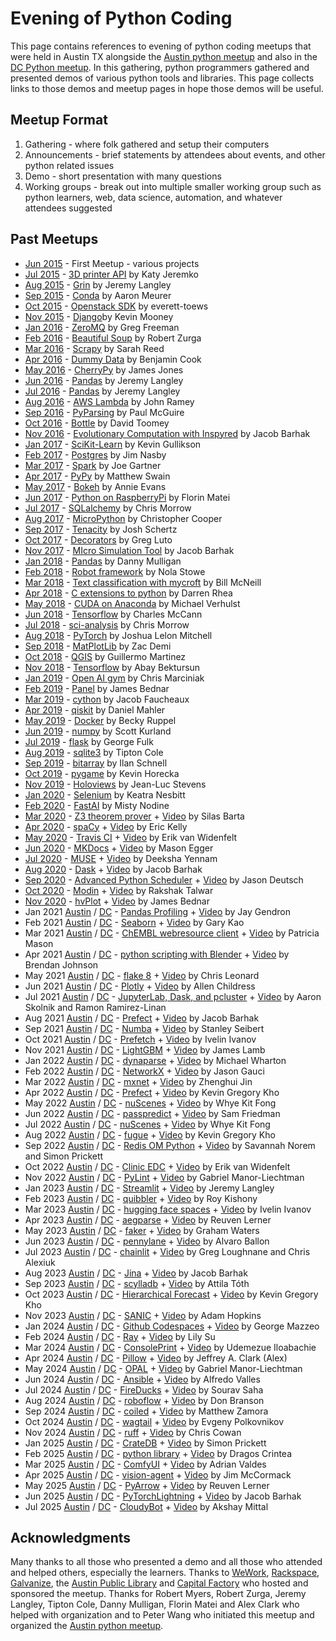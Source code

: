 Evening of Python Coding
========================

This page contains references to evening of python coding meetups that were held in Austin TX alongside the [Austin python meetup](https://www.meetup.com/austinpython/) and also in the [DC Python meetup](https://www.meetup.com/dcpython/).
In this gathering, python programmers gathered and presented demos of various python tools and libraries. This page collects links to those demos and meetup pages in hope those demos will be useful.



Meetup Format
-------------
1. Gathering - where folk gathered and setup their computers
2. Announcements - brief statements by attendees about events, and other python related issues
3. Demo - short presentation with many questions
4. Working groups - break out into multiple smaller working group such as python learners, web, data science, automation, and whatever attendees suggested


Past Meetups
------------
* [Jun 2015](http://www.meetup.com/austinpython/events/223048533/) - First Meetup - various projects
* [Jul 2015](http://www.meetup.com/austinpython/events/223685187/) - [3D printer API](https://bitbucket.org/pfinucan/opengb/src) by Katy Jeremko
* [Aug 2015](http://www.meetup.com/austinpython/events/224172734/) - [Grin](https://github.com/Back2Basics/grin) by Jeremy Langley
* [Sep 2015](http://www.meetup.com/austinpython/events/224759766/) - [Conda](https://github.com/conda/conda) by Aaron Meurer 
* [Oct 2015](http://www.meetup.com/austinpython/events/225591999/) - [Openstack SDK](https://gist.github.com/everett-toews/54919b33474aa6b13499) by everett-toews
* [Nov 2015](http://www.meetup.com/austinpython/events/225592203/) - [Django](https://github.com/kmooney/lets_go_django/blob/master/lets_go_django.md)by Kevin Mooney
* [Jan 2016](http://www.meetup.com/austinpython/events/227935258/) - [ZeroMQ](https://github.com/gregfreeman/zmq_rpi_demo) by Greg Freeman 
* [Feb 2016](http://www.meetup.com/austinpython/events/227935442/) - [Beautiful Soup](https://goo.gl/9ZAaC8) by Robert Zurga 
* [Mar 2016](http://www.meetup.com/austinpython/events/227935516/) - [Scrapy](http://doc.scrapy.org/en/latest/intro/overview.html) by Sarah Reed
* [Apr 2016](http://www.meetup.com/austinpython/events/227935571/) - [Dummy Data](https://github.com/blcook223/dummy_data) by Benjamin Cook
* [May 2016](http://www.meetup.com/austinpython/events/227935638/) - [CherryPy](https://github.com/jhjones998/cpydemo) by James Jones
* [Jun 2016](http://www.meetup.com/austinpython/events/227959255/) - [Pandas](https://drive.google.com/folderview?id=0B-JRqINnTyOwTU1UWDFXejJ2bDA&usp=sharing) by Jeremy Langley
* [Jul 2016](http://www.meetup.com/austinpython/events/231905322/) - [Pandas](https://drive.google.com/folderview?id=0B-JRqINnTyOwTU1UWDFXejJ2bDA&usp=sharing) by Jeremy Langley
* [Aug 2016](http://www.meetup.com/austinpython/events/231905395/) - [AWS Lambda](https://github.com/ramhiser/serverless-cloud-vision) by John Ramey
* [Sep 2016](http://www.meetup.com/austinpython/events/231905499/) - [PyParsing](http://www.ptmcg.com/files/EoPC_pyparsing.ipynb) by Paul McGuire 
* [Oct 2016](http://www.meetup.com/austinpython/events/231905557/) - [Bottle](https://github.com/dt1/meetup-py) by David Toomey
* [Nov 2016](http://www.meetup.com/austinpython/events/231905602/) - [Evolutionary Computation with Inspyred](https://github.com/Jacob-Barhak/FairTournament) by Jacob Barhak
* [Jan 2017](https://www.meetup.com/austinpython/events/236414541/) - [SciKit-Learn](https://github.com/kgullikson88/apug_sklearn_tutorial) by Kevin Gullikson
* [Feb 2017](https://www.meetup.com/austinpython/events/236414603/) - [Postgres](https://github.com/decibel/presentations/blob/master/2017-02-15_AustinPython_python-postgres.ipynb) by Jim Nasby
* [Mar 2017](https://www.meetup.com/austinpython/events/236414625/) - [Spark](https://github.com/drJAGartner/Spark_Demo) by Joe Gartner
* [Apr 2017](https://www.meetup.com/austinpython/events/236414639/) - [PyPy](https://github.com/mswain/pypy-presentation) by Matthew Swain
* [May 2017](https://www.meetup.com/austinpython/events/236414734/) - [Bokeh](https://github.com/GalvanizeOpenSource/python-resources) by Annie Evans
* [Jun 2017](https://www.meetup.com/austinpython/events/236414746/) - [Python on RaspberryPi](https://github.com/florinmatei/an-evening-of-python-coding) by Florin Matei
* [Jul 2017](https://www.meetup.com/austinpython/events/241128728/) - [SQLalchemy](https://github.com/cmmorrow/sqlalchemy_demo) by Chris Morrow
* [Aug 2017](https://www.meetup.com/austinpython/events/241128959/) - [MicroPython](https://github.com/ccooper21/esp8266_micropython_experiments/tree/master/wifi_signal_monitor) by Christopher Cooper
* [Sep 2017](https://www.meetup.com/austinpython/events/241129029/) - [Tenacity](https://github.com/camisatx/2017-Evening-of-Python-Coding) by Josh Schertz
* [Oct 2017](https://www.meetup.com/austinpython/events/241129078/) - [Decorators](https://github.com/lutostag/talks) by Greg Luto
* [Nov 2017](https://www.meetup.com/austinpython/events/241129362/) - [MIcro Simulation Tool](https://github.com/Jacob-Barhak/MIST) by Jacob Barhak
* [Jan 2018](https://www.meetup.com/austinpython/events/246345712/) - [Pandas](https://github.com/dannymulligan/public/tree/master/Austin_Python_Meetup) by Danny Mulligan
* [Feb 2018](https://www.meetup.com/austinpython/events/246345719/) - [Robot framework](https://github.com/rubygeek/robot-demo) by Nola Stowe
* [Mar 2018](https://www.meetup.com/austinpython/events/246345786/) - [Text classification with mycroft](https://github.com/wpm/mycroft) by Bill McNeill
* [Apr 2018](https://www.meetup.com/austinpython/events/246345820/) - [C extensions to python](https://github.com/darrenrhea/galvanize) by Darren Rhea
* [May 2018](https://www.meetup.com/austinpython/events/246345847/) - [CUDA on Anaconda](https://github.com/terminal-labs/anaconda-basics-and-cuda) by Michael Verhulst
* [Jun 2018](https://www.meetup.com/austinpython/events/246345872/) - [Tensorflow](https://www.tensorflow.org/) by Charles McCann
* [Jul 2018](https://www.meetup.com/austinpython/events/251802705/) - [sci-analysis](http://sci-analysis.readthedocs.io/en/latest/) by Chris Morrow
* [Aug 2018](https://www.meetup.com/austinpython/events/251802735/) - [PyTorch](https://github.com/joshualmitchell/PyTorch-Intro-EOPC) by Joshua Lelon Mitchell
* [Sep 2018](https://www.meetup.com/austinpython/events/251802762/) - [MatPlotLib](https://github.com/zacdemi/matplotlib-demo) by Zac Demi
* [Oct 2018](https://www.meetup.com/austinpython/events/251802859/) - [QGIS](https://github.com/gmartgit/Evening_of_Python_and_QGIS) by Guillermo Martinez
* [Nov 2018](https://www.meetup.com/austinpython/events/251802926/) - [Tensorflow](https://github.com/abaybektursun/tf_tutorial) by Abay Bektursun
* [Jan 2019](https://www.meetup.com/austinpython/events/256997572/) - [Open AI gym](https://github.com/marcinic/gym_demo) by Chris Marciniak
* [Feb 2019](https://www.meetup.com/austinpython/events/256997583/) - [Panel](https://anaconda.org/jbednar/datashaderclifford) by James Bednar
* [Mar 2019](https://www.meetup.com/austinpython/events/256997603/) - [cython](https://github.com/JFeaux/cython_demo) by Jacob Faucheaux
* [Apr 2019](https://www.meetup.com/austinpython/events/256997646/) - [qiskit](https://github.com/mhlr/qiskit-meetup) by Daniel Mahler
* [May 2019](https://www.meetup.com/austinpython/events/258095600/) - [Docker](https://github.com/reba84/docker_workshop) by Becky Ruppel
* [Jun 2019](https://www.meetup.com/austinpython/events/256997714/) - [numpy](https://github.com/ScottNicholsonKurland/ScottNicholsonKurland.github.io/blob/master/NumpyForDataScience.ipynb) by Scott Kurland
* [Jul 2019](https://www.meetup.com/austinpython/events/260654191/) - [flask](https://github.com/fulkgl/Flask_edu_1) by George Fulk
* [Aug 2019](https://www.meetup.com/austinpython/events/260654237/) - [sqlite3](https://github.com/tipton/Sqlite_Python) by Tipton Cole
* [Sep 2019](https://www.meetup.com/austinpython/events/260654481/) - [bitarray](http://www.schnell-analytics.com/sieve.html) by Ilan Schnell
* [Oct 2019](https://www.meetup.com/austinpython/events/260654556/) - [pygame](https://github.com/kevroy314/pygame-demo/blob/master/pygame-demo.py) by Kevin Horecka
* [Nov 2019](https://www.meetup.com/austinpython/events/260654596/) - [Holoviews](https://anaconda.org/jlstevens/holoviews-concepts) by Jean-Luc Stevens
* [Jan 2020](https://www.meetup.com/austinpython/events/266446335/) - [Selenium](https://github.com/K-Nesbitt/selenium_tutorial) by Keatra Nesbitt
* [Feb 2020](https://www.meetup.com/austinpython/events/266446370/) - [FastAI](https://github.com/fastai/fastai) by Misty Nodine
* [Mar 2020](https://www.meetup.com/austinpython/events/266446399/) - [Z3 theorem prover](https://bitbucket.org/SilasX/satsolvers) + [Video](https://youtu.be/748bG0JMDrk) by Silas Barta 
* [Apr 2020](https://www.meetup.com/austinpython/events/266446426/) - [spaCy](https://github.com/ericdatakelly/spacy-intro) + [Video](https://youtu.be/ZyX0mBpiFoE) by Eric Kelly 
* [May 2020](https://www.meetup.com/austinpython/events/266446518/) - [Travis CI](https://github.com/erikvw/sarscov2x) + [Video](https://youtu.be/aNmbvlfCvsk) by Erik van Widenfelt
* [Jun 2020](https://www.meetup.com/austinpython/events/266446632/) - [MKDocs](https://github.com/Zelgius/mkdocs-demo) + [Video](https://youtu.be/dBd59NZ0MM8) by Mason Egger
* [Jul 2020](https://www.meetup.com/austinpython/events/phlttrybckbcc/) - [MUSE](https://github.com/deekshayennam/MUSE-Demo) + [Video](https://youtu.be/z7B013XOYdo) by Deeksha Yennam
* [Aug 2020](https://www.meetup.com/austinpython/events/phlttrybclbxb/) - [Dask](https://github.com/Jacob-Barhak/DaskDemo) + [Video](https://youtu.be/4kgvRcz25XE) by Jacob Barhak
* [Sep 2020](https://www.meetup.com/austinpython/events/phlttrybcmbtb/) - [Advanced Python Scheduler](https://github.com/jasondeutsch/apscheduler-short-demo) + [Video](https://youtu.be/iVK0UrXdL_U) by Jason Deutsch
* [Oct 2020](https://www.meetup.com/austinpython/events/phlttrybcnbbc/) - [Modin](https://github.com/RakshakTalwar/ModinTutorial) + [Video](https://youtu.be/d15S-YE1sjo) by Rakshak Talwar
* [Nov 2020](https://www.meetup.com/austinpython/events/phlttrybcpbwb/) - [hvPlot](https://hvplot.holoviz.org/user_guide/Introduction.html) + [Video](https://youtu.be/Ran24y7zj-4) by James Bednar
* Jan 2021 [Austin](https://www.meetup.com/austinpython/events/nbkjcsycccbzb/) / [DC](https://www.meetup.com/dcpython/events/lckjcsycccbzb/) - [Pandas Profiling](https://github.com/jgendron/pandas-profiling-demo) + [Video](https://youtu.be/tW78gWCjGk8) by Jay Gendron
* Feb 2021 [Austin](https://www.meetup.com/austinpython/events/nbkjcsyccdbvb/) / [DC](https://www.meetup.com/dcpython/events/lckjcsyccdbvb/) - [Seaborn](https://github.com/ChungHsuanKao/Seaborn-demonstration) + [Video](https://youtu.be/x2sp2Zao1GA) by Gary Kao
* Mar 2021 [Austin](https://www.meetup.com/austinpython/events/nbkjcsyccfbvb/) / [DC](https://www.meetup.com/dcpython/events/lckjcsyccfbvb/) - [ChEMBL webresource client](https://github.com/masonpatricia/Austin-Python-Meetup-ChEMBL-Database) + [Video](https://youtu.be/6OGzJC1Ejug) by Patricia Mason
* Apr 2021 [Austin](https://www.meetup.com/austinpython/events/nbkjcsyccgbbc/) / [DC](https://www.meetup.com/dcpython/events/lckjcsyccgbbc/) - [python scripting with Blender](https://github.com/bjg00/BlenderPresentationApril21) + [Video](https://youtu.be/c76BtT-YF2s) by Brendan Johnson
* May 2021 [Austin](https://www.meetup.com/austinpython/events/nbkjcsycchbxb/) / [DC](https://www.meetup.com/dcpython/events/lckjcsycchbxb/) - [flake 8](https://github.com/cleonard/flake8_demo) + [Video](https://youtu.be/GD7S2I3aN6A) by Chris Leonard
* Jun 2021 [Austin](https://www.meetup.com/austinpython/events/275056418/) / [DC](https://www.meetup.com/dcpython/events/lckjcsyccjbtb/) - [Plotly](https://github.com/AllenChildress/Python_Plotly_Demo) + [Video](https://youtu.be/coeYT58MSB8) by Allen Childress
* Jul 2021 [Austin](https://www.meetup.com/austinpython/events/279553181/) / [DC](https://www.meetup.com/dcpython/events/279553230/) - [JupyterLab, Dask, and pcluster](https://github.com/MDReferee/dask-gateway-example) + [Video](https://youtu.be/KOsencZ9vf0) by Aaron Skolnik and Ramon Ramirez-Linan 
* Aug 2021 [Austin](https://www.meetup.com/austinpython/events/280125340/) / [DC](https://www.meetup.com/dcpython/events/280125348/) - [Prefect](https://github.com/Jacob-Barhak/PrefectDemo) + [Video](https://youtu.be/vCqcr3FKf_I) by Jacob Barhak 
* Sep 2021 [Austin](https://www.meetup.com/austinpython/events/280125393/) / [DC](https://www.meetup.com/dcpython/events/280125394/) - [Numba](https://github.com/numba/numba-examples/blob/master/notebooks/basics.ipynb) + [Video](https://youtu.be/dl8JnpO7vBY) by Stanley Seibert
* Oct 2021 [Austin](https://www.meetup.com/austinpython/events/280412977/) / [DC](https://www.meetup.com/dcpython/events/280413140/) - [Prefetch](https://github.com/ambianic/peerfetch/blob/main/examples/helloworld/README.md) + [Video](https://youtu.be/LFKYtL1_RjQ) by Ivelin Ivanov
* Nov 2021 [Austin](https://www.meetup.com/austinpython/events/280413061/) / [DC](https://www.meetup.com/dcpython/events/280413215/) - [LightGBM](https://github.com/jameslamb/lightgbm-dask-testing/blob/main/notebooks/demo.ipynb) + [Video](https://youtu.be/Yh-jK497VZU) by James Lamb
* Jan 2022 [Austin](https://www.meetup.com/austinpython/events/282540716/) / [DC](https://www.meetup.com/dcpython/events/282540738/) - [dynaparse](https://github.com/mwharton3/dynaparse-eopc) + [Video](https://youtu.be/Rd6n-N4IWEk) by Michael Wharton
* Feb 2022 [Austin](https://www.meetup.com/austinpython/events/283564404/) / [DC](https://www.meetup.com/dcpython/events/283564412/) - [NetworkX](https://github.com/MisterTea/networkx-showcase) + [Video](https://youtu.be/xzm1OWS_nmE) by Jason Gauci 
* Mar 2022 [Austin](https://www.meetup.com/austinpython/events/283670575/) / [DC](https://www.meetup.com/dcpython/events/283670805/) - [mxnet](https://github.com/barry-jin/mxnet-eopc) + [Video](https://youtu.be/w4scQVxknEw) by Zhenghui Jin
* Apr 2022 [Austin](https://www.meetup.com/austinpython/events/282692057/) / [DC](https://www.meetup.com/dcpython/events/282692071/) - [Prefect](https://github.com/kvnkho/demos/tree/main/meetups/austin-dc-meetup) + [Video](https://youtu.be/KhQRGT0s1tM) by Kevin Gregory Kho
* May 2022 [Austin](https://www.meetup.com/austinpython/events/282711581/) / [DC](https://www.meetup.com/dcpython/events/282711585/) - [nuScenes](https://colab.research.google.com/github/nutonomy/nuscenes-devkit/blob/master/python-sdk/tutorials/nuscenes_tutorial.ipynb) + [Video](https://youtu.be/FPbuvsWKAkg) by Whye Kit Fong
* Jun 2022 [Austin](https://www.meetup.com/austinpython/events/284915186/) / [DC](https://www.meetup.com/dcpython/events/284915217/) - [passpredict](https://github.com/samtx/passpredict/tree/main/examples) + [Video](https://youtu.be/y9LRwJrskKc) by Sam Friedman 
* Jul 2022 [Austin](https://www.meetup.com/austinpython/events/285994780/) / [DC](https://www.meetup.com/dcpython/events/285994783/) - [nuScenes](https://colab.research.google.com/github/nutonomy/nuscenes-devkit/blob/master/python-sdk/tutorials/nuscenes_tutorial.ipynb) + [Video](https://youtu.be/5Q4a6mdN8Go) by Whye Kit Fong
* Aug 2022 [Austin](https://www.meetup.com/austinpython/events/286099061/) / [DC](https://www.meetup.com/dcpython/events/286099078/) - [fugue](https://github.com/kvnkho/demos/blob/main/meetups/porting-existing-code-to-distrbuted-computing/porting_code_to_spark.ipynb) + [Video](https://youtu.be/elvP09Nrsrs) by Kevin Gregory Kho
* Sep 2022 [Austin](https://www.meetup.com/austinpython/events/287327232/) / [DC](https://www.meetup.com/dcpython/events/287327264/) - [Redis OM Python](https://github.com/redis-developer/redis-om-python-search-demo) + [Video](https://youtu.be/A0uZAUEg_N4) by  Savannah Norem and Simon Prickett
* Oct 2022 [Austin](https://www.meetup.com/austinpython/events/287587325/) / [DC](https://www.meetup.com/dcpython/events/287587331/) - [Clinic EDC](https://github.com/meta-trial/meta3-demo) + [Video](https://youtu.be/S6LTypDtDAk) by Erik van Widenfelt 
* Nov 2022 [Austin](https://www.meetup.com/austinpython/events/287578073/) / [DC](https://www.meetup.com/dcpython/events/287578082/) - [PyLint](https://github.com/gemanor/pycon-pylint) + [Video](https://youtu.be/TISbUXgDwXI) by  Gabriel Manor-Liechtman 
* Jan 2023 [Austin](https://www.meetup.com/austinpython/events/289100612/) / [DC](https://www.meetup.com/dcpython/events/289100617/) - [Streamlit](https://github.com/Back2Basics/streamlit-demo-calculator) + [Video](https://youtu.be/H6NsQECo6nw) by Jeremy Langley
* Feb 2023 [Austin](https://www.meetup.com/austinpython/events/290414165/) / [DC](https://www.meetup.com/dcpython/events/290414173/) - [quibbler](https://github.com/Technion-Kishony-lab/quibbler/tree/master/developer_tools/demos) + [Video](https://youtu.be/ORgrHdC4lE0) by Roy Kishony
* Mar 2023 [Austin](https://www.meetup.com/austinpython/events/290908447/) / [DC](https://www.meetup.com/dcpython/events/290908453/) - [hugging face spaces](https://huggingface.co/spaces/ivelin/ui-refexp) + [Video](https://youtu.be/jg26K7AyG_o) by Ivelin Ivanov
* Apr 2023 [Austin](https://www.meetup.com/austinpython/events/290847709/) / [DC](https://www.meetup.com/dcpython/events/290847716/) - [aegparse](https://github.com/reuven/AustinDC-2023-04April-19) + [Video](https://youtu.be/hR3oTnhkM9g) by Reuven Lerner
* May 2023 [Austin](https://www.meetup.com/austinpython/events/291803650/) / [DC](https://www.meetup.com/dcpython/events/291803655/) - [faker](https://github.com/grahamwaters/Faker_Presentation.git) + [Video](https://youtu.be/uhQ-6B5e5Is) by Graham Waters
* Jun 2023 [Austin](https://www.meetup.com/austinpython/events/292874333/) / [DC](https://www.meetup.com/dcpython/events/292874471/) - [pennylane](https://github.com/alvaro-at-xanadu/intro_to_qml) + [Video](https://youtu.be/_gUuESfiryU) by Alvaro Ballon
* Jul 2023 [Austin](https://www.meetup.com/austinpython/events/294089607/) / [DC](https://www.meetup.com/dcpython/events/294089619/) - [chainlit](https://github.com/Machine-Learning-Maker-Space/Introduction-to-Chainlit) + [Video](https://youtu.be/D2wx1OD5HuM) by Greg Loughnane and Chris Alexiuk
* Aug 2023 [Austin](https://www.meetup.com/austinpython/events/294805676/) / [DC](https://www.meetup.com/dcpython/events/294805684/) - [Jina](https://github.com/Jacob-Barhak/JinaDemo) + [Video](https://youtu.be/JWxRYSqT9w0) by Jacob Barhak
* Sep 2023 [Austin](https://www.meetup.com/austinpython/events/295080184/) / [DC](https://www.meetup.com/dcpython/events/295080192/) - [scylladb](https://iot.scylladb.com/stable/build-with-python.html) + [Video](https://youtu.be/7PBx_Uz4QPI) by Attila Tóth
* Oct 2023 [Austin](https://www.meetup.com/austinpython/events/295340041/) / [DC](https://www.meetup.com/dcpython/events/295340046/) - [Hierarchical Forecast](https://github.com/kvnkho/pydata-timeseries-forecasting) + [Video](https://youtu.be/WEo912xBIsw) by Kevin Gregory Kho
* Nov 2023 [Austin](https://www.meetup.com/austinpython/events/296107326/) / [DC](https://www.meetup.com/dcpython/events/296107337/) - [SANIC](https://github.com/ahopkins/sanicbook) + [Video](https://youtu.be/nr1fbfrCQe4) by Adam Hopkins
* Jan 2024 [Austin](https://www.meetup.com/austinpython/events/296126428/) / [DC](https://www.meetup.com/dcpython/events/296126432/) - [Github Codespaces](https://github.com/CupOfGeo/Attractors) + [Video](https://youtu.be/ZiLK14pU_9k) by George Mazzeo
* Feb 2024 [Austin](https://www.meetup.com/austinpython/events/296282309/) / [DC](https://www.meetup.com/dcpython/events/296282320/) - [Ray](https://github.com/LilySu/RayPytorchLightning) + [Video](https://youtu.be/FXltwMNHkbA) by Lily Su
* Mar 2024 [Austin](https://www.meetup.com/austinpython/events/296450383/) / [DC](https://www.meetup.com/dcpython/events/296450361/) - [ConsolePrint](https://pypi.org/project/ConsolePrint/) + [Video](https://youtu.be/P6ZLGfAeOAg) by Udemezue Iloabachie
* Apr 2024 [Austin](https://www.meetup.com/austinpython/events/296654968/) / [DC](https://www.meetup.com/dcpython/events/296654956/) - [Pillow](https://github.com/python-pillow/pillow-demo) + [Video](https://youtu.be/xVYqh5ElHUU) by Jeffrey A. Clark (Alex)
* May 2024 [Austin](https://www.meetup.com/austinpython/events/296738722/) / [DC](https://www.meetup.com/dcpython/events/296738725/) - [OPAL](https://github.com/permitio/opal) + [Video](https://youtu.be/obEqjvxAMQ8) by Gabriel Manor-Liechtman
* Jun 2024 [Austin](https://www.meetup.com/austinpython/events/298318577/) / [DC](https://www.meetup.com/dcpython/events/298318748/) - [Ansible](https://github.com/alfre2v/python_meetup_ansible_demo) + [Video](https://youtu.be/rGX0tE8nECI) by Alfredo Valles
* Jul 2024 [Austin](https://www.meetup.com/austinpython/events/300478208/) / [DC](https://www.meetup.com/dcpython/events/300478216/) - [FireDucks](https://colab.research.google.com/drive/1qpej-X7CZsIeOqKuhBg4kq-cbGuJf1Zp?usp=sharing) + [Video](https://youtu.be/53ZIeQn3KhQ) by Sourav Saha
* Aug 2024 [Austin](https://www.meetup.com/austinpython/events/301834974/) / [DC](https://www.meetup.com/dcpython/events/301834988/) - [roboflow](https://colab.research.google.com/drive/1WrwJA0AQHngRBvHvajFcsR6xoOLlHxth?usp=sharing) + [Video](https://youtu.be/TzO-Yjlx5HE) by Don Branson
* Sep 2024 [Austin](https://www.meetup.com/austinpython/events/302400319/) / [DC](https://www.meetup.com/dcpython/events/302400326/) - [coiled](https://github.com/MoCoMakers/coiled-demo) + [Video](https://youtu.be/Oj8GhtJR02g) by Matthew Zamora
* Oct 2024 [Austin](https://www.meetup.com/austinpython/events/302400366/) / [DC](https://www.meetup.com/dcpython/events/302400373/) - [wagtail](https://github.com/epolkovnikov/wagtail101) + [Video](https://youtu.be/ervl4VOW5jM) by Evgeny Polkovnikov
* Nov 2024 [Austin](https://www.meetup.com/austinpython/events/302401295/) / [DC](https://www.meetup.com/dcpython/events/302401301/) - [ruff](https://ceez.github.io/Ruff-Python-Meetup-20241119/) + [Video](https://youtu.be/Tlx_d5vo_vo) by Chris Cowan
* Jan 2025 [Austin](https://www.meetup.com/austinpython/events/303611127/) / [DC](https://www.meetup.com/dcpython/events/303611110/) - [CrateDB](https://github.com/simonprickett/evening-of-python-cratedb) + [Video](https://youtu.be/LWvEUoHUkE4) by Simon Prickett
* Feb 2025 [Austin](https://www.meetup.com/austinpython/events/303610974/) / [DC](https://www.meetup.com/dcpython/events/304573676/) - [python library](https://github.com/qaas/my-python-library) + [Video](https://youtu.be/xrYDle9tzhM) by Dragos Crintea
* Mar 2025 [Austin](https://www.meetup.com/austinpython/events/306648834/) / [DC](https://www.meetup.com/dcpython/events/306648930/) - [ComfyUI](https://github.com/FluffBaal/how_to_comfyUI) + [Video](https://youtu.be/Fvk_FVihQHI) by Adrian Valdes
* Apr 2025 [Austin](https://www.meetup.com/austinpython/events/306650752/) / [DC](https://www.meetup.com/dcpython/events/306650775/) - [vision-agent](https://github.com/jjmlovesgit/Golf_tracker) + [Video](https://youtu.be/nqHg3vGKd80) by Jim McCormack
* May 2025 [Austin](https://www.meetup.com/austinpython/events/303956321/) / [DC](https://www.meetup.com/dcpython/events/303956316/) - [PyArrow](https://github.com/reuven/pyarrow-dc-austin) + [Video](https://youtu.be/I8-NVGW4SmA) by Reuven Lerner
* Jun 2025 [Austin](https://www.meetup.com/austinpython/events/307598433/) / [DC](https://www.meetup.com/dcpython/events/307598435/) - [PyTorchLightning](https://github.com/Jacob-Barhak/PyTorchLightning) + [Video](https://youtu.be/7K3yfj-YjDA) by Jacob Barhak
* Jul 2025 [Austin](https://www.meetup.com/austinpython/events/307842287/) / [DC](https://www.meetup.com/dcpython/events/307842291/) - [CloudyBot](https://github.com/akshaymittal143/CloudyBot-DevOps-AI) + [Video](https://youtu.be/S1X04wvNl6o) by Akshay Mittal




Acknowledgments
---------------
Many thanks to all those who presented a demo and all those who attended and helped others, especially the learners.
Thanks to [WeWork](https://www.wework.com), [Rackspace](https://www.rackspace.com/), [Galvanize](https://www.galvanize.com/), the [Austin Public Library](http://library.austintexas.gov/) and [Capital Factory](https://www.capitalfactory.com/) who hosted and sponsored the meetup. 
Thanks for Robert Myers, Robert Zurga, Jeremy Langley, Tipton Cole, Danny Mulligan, Florin Matei and Alex Clark who helped with organization and to Peter Wang who initiated this meetup and organized the [Austin python meetup](https://www.meetup.com/austinpython/).
